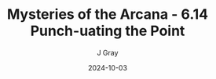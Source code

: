 ---
title: 'Mysteries of the Arcana - 6.14 Punch-uating the Point'
alt: 'Mysteries of the Arcana'
date: '2024-10-03'
author: 'J Gray'
artist: 'Keira'
---